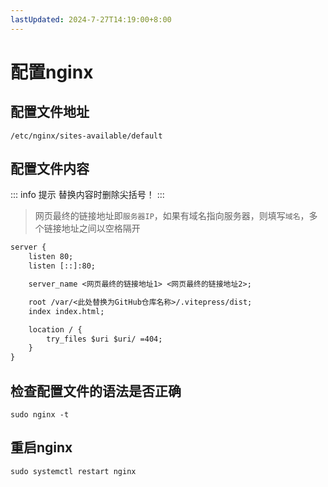 ```yaml
---
lastUpdated: 2024-7-27T14:19:00+8:00
---
```


# 配置nginx

## 配置文件地址

```/etc/nginx/sites-available/default```

## 配置文件内容

::: info 提示
替换内容时删除尖括号！
:::

> 网页最终的链接地址即```服务器IP```，如果有域名指向服务器，则填写```域名```，多个链接地址之间以空格隔开

```txt
server {
	listen 80;
	listen [::]:80;

	server_name <网页最终的链接地址1> <网页最终的链接地址2>;

	root /var/<此处替换为GitHub仓库名称>/.vitepress/dist;
	index index.html;

	location / {
		try_files $uri $uri/ =404;
	}
}
```

## 检查配置文件的语法是否正确

```sudo nginx -t```

## 重启nginx

```sudo systemctl restart nginx```